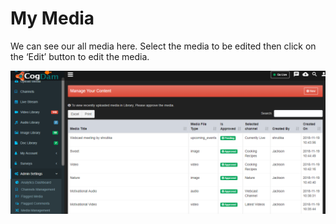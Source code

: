 # My Media

We can see our all media here. Select the media to be edited then click on the ‘Edit’ button to edit the media.

![](../.gitbook/assets/image%20%28173%29.png)

